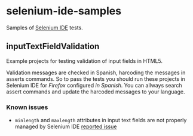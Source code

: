 # selenium-ide-samples

Samples of [Selenium IDE](https://www.selenium.dev/selenium-ide/) tests.

## inputTextFieldValidation
Example projects for testing validation of input fields in HTML5.

Validation messages are checked in Spanish, harcoding the messages in asserts commands. So to pass the tests you should run these projects in Selenium IDE for *Firefox* configured *in Spanish*. 
You can allways search assert commands and update the harcoded messages to your language.


### Known issues
 
* `minlength` and `maxlength` attributes in input text fields are not properly managed by Selenium IDE [reported issue](https://github.com/SeleniumHQ/selenium-ide/issues/1222)